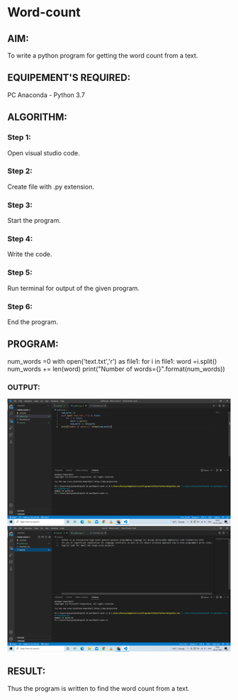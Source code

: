 # Word-count
## AIM:
To write a python program for getting the word count from a text.
## EQUIPEMENT'S REQUIRED: 
PC
Anaconda - Python 3.7
## ALGORITHM: 
### Step 1:
Open visual studio code.

### Step 2:
 Create file with .py extension.
 
### Step 3: 
Start the program.

### Step 4:
Write the code.

### Step 5:
Run terminal for output of the given program.

### Step 6:
End the program.


## PROGRAM:
num_words =0
with open('text.txt','r') as file1:
    for i in file1:
        word =i.split()
        num_words += len(word)
print("Number of words={}".format(num_words))

### OUTPUT:
![git log](ss1.png)
![git log](ss2.png)



## RESULT:
Thus the program is written to find the word count from a text.
